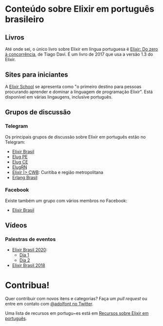# Conteúdo sobre Elixir em português brasileiro


## Livros

Até onde sei, o único livro sobre Elixir em língua portuguesa é [Elixir: Do zero à concorrência](https://www.casadocodigo.com.br/products/livro-elixir), de Tiago Davi. É um livro de 2017 que usa a versão 1.3 do Elixir.

## Sites para iniciantes

A [Elixir School](https://elixirschool.com/pt/) se apresenta como "o primeiro destino para pessoas procurando aprender e dominar a linguagem de programação Elixir".  Está disponível em várias lingaugens, inclusive português.


## Grupos de discussão

### Telegram

Os principais grupos de discussão sobre Elixir em português estão no Telegram: 

- [Elixir Brasil](https://t.me/elixirbr)
- [Elug PE](https://t.me/elugPE)
- [Elug CE](https://t.me/elug_ce)
- [ElugRN](https://t.me/ElugRN) 
- [Elixir \|\> CWB](https://t.me/elixir_cwb): Curitiba e região metropolitana
- [Erlang Brasil](https://t.me/erlangbrasil)


### Facebook 

Existe também um grupo com vários membros no Facebook:

- [Elixir Brasil](https://www.facebook.com/groups/596782640402615/)

## Vídeos

### Palestras de eventos

- [Elixir Brasil 2020](https://2020.elixirbrasil.com/):
  - [Dia 1](https://youtu.be/bG8J9I2XPso)
  - [Dia 2](https://www.youtube.com/watch?v=umFAsOYZrqQ)
- [Elixir Brasil 2018](https://pt-br.eventials.com/locaweb/events/elixir-brasil/)

# Contribua!

Quer contribuir com novos itens e categorias? Faça um *pull request* ou entre em contato com [@adolfont no Twitter](https://twitter.com/adolfont).

Uma lista de recursos em portugu~es está em [Recursos sobre Elixir em português](https://github.com/adolfont/elixir_cop/blob/master/resources/portuguese.md).
